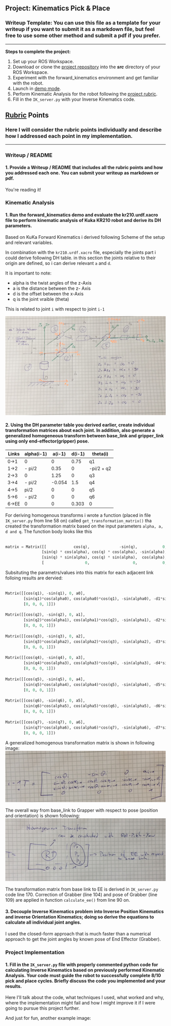 ## Project: Kinematics Pick & Place
### Writeup Template: You can use this file as a template for your writeup if you want to submit it as a markdown file, but feel free to use some other method and submit a pdf if you prefer.

---


**Steps to complete the project:**  


1. Set up your ROS Workspace.
2. Download or clone the [project repository](https://github.com/udacity/RoboND-Kinematics-Project) into the ***src*** directory of your ROS Workspace.  
3. Experiment with the forward_kinematics environment and get familiar with the robot.
4. Launch in [demo mode](https://classroom.udacity.com/nanodegrees/nd209/parts/7b2fd2d7-e181-401e-977a-6158c77bf816/modules/8855de3f-2897-46c3-a805-628b5ecf045b/lessons/91d017b1-4493-4522-ad52-04a74a01094c/concepts/ae64bb91-e8c4-44c9-adbe-798e8f688193).
5. Perform Kinematic Analysis for the robot following the [project rubric](https://review.udacity.com/#!/rubrics/972/view).
6. Fill in the `IK_server.py` with your Inverse Kinematics code. 


[//]: # (Image References)

[image1]: ./images/dh.jpg
[image2]: ./images/homogenous_transform.jpg
[image3]: ./images/homogenous.jpg


## [Rubric](https://review.udacity.com/#!/rubrics/972/view) Points
### Here I will consider the rubric points individually and describe how I addressed each point in my implementation.  

---
### Writeup / README

#### 1. Provide a Writeup / README that includes all the rubric points and how you addressed each one.  You can submit your writeup as markdown or pdf.  

You're reading it!

### Kinematic Analysis
#### 1. Run the forward_kinematics demo and evaluate the kr210.urdf.xacro file to perform kinematic analysis of Kuka KR210 robot and derive its DH parameters.

Based on KuKa Forward Kinematics i derived following Scheme of the setup and relevant variables.

In combination with the `kr210.urdf.xacro` file, especially the joints part i could derive following DH table. in this section the joints relative to their origin are defined, so i can derive relevant `a` and `d`.

It is important to note:
- alpha is the twist angles of the z-Axis
- a is the distance between the z- Axis
- d is the offset between the x-Axis
- q is the joint vraible (theta)

This is related to joint `i` with respect to joint `i-1`

![alt text][image1]

#### 2. Using the DH parameter table you derived earlier, create individual transformation matrices about each joint. In addition, also generate a generalized homogeneous transform between base_link and gripper_link using only end-effector(gripper) pose.

Links | alpha(i-1) | a(i-1) | d(i-1) | theta(i)
--- | --- | --- | --- | ---
0->1 | 0 | 0 | 0.75 | q1
1->2 | - pi/2 | 0.35 | 0 | -pi/2 + q2
2->3 | 0 | 1.25 | 0 | q3
3->4 |  - pi/2 | -0.054 | 1.5 | q4
4->5 | pi/2 | 0 | 0 | q5
5->6 | - pi/2 | 0 | 0 | q6
6->EE | 0 | 0 | 0.303 | 0

For deriving homogenous transforms i wrote a function (placed in file `IK_server.py` from line 58 on) called `get_transformation_matrix()` tha created the transformation matrix based on the input parameters `alpha, a, d and q`.
The function body looks like this

```python

matrix = Matrix([[            cos(q),             -sin(q),           0,             a],
                [sin(q) * cos(alpha), cos(q) * cos(alpha), -sin(alpha), -sin(alpha)*d],
                [sin(q) * sin(alpha), cos(q) * sin(alpha),  cos(alpha),  cos(alpha)*d],
                [                  0,                   0,           0,             1]])
```

Subsituting the parametrs/values into this matrix for each adjacent link folloing results are dervied:

```python

Matrix([[cos(q1), -sin(q1), 0, a0], 
        [sin(q1)*cos(alpha0), cos(alpha0)*cos(q1), -sin(alpha0), -d1*sin(alpha0)],                                                   [sin(alpha0)*sin(q1), sin(alpha0)*cos(q1), cos(alpha0), d1*cos(alpha0)], 
        [0, 0, 0, 1]])

Matrix([[cos(q2), -sin(q2), 0, a1], 
        [sin(q2)*cos(alpha1), cos(alpha1)*cos(q2), -sin(alpha1), -d2*sin(alpha1)],                                                   [sin(alpha1)*sin(q2), sin(alpha1)*cos(q2), cos(alpha1), d2*cos(alpha1)], 
        [0, 0, 0, 1]])

Matrix([[cos(q3), -sin(q3), 0, a2], 
        [sin(q3)*cos(alpha2), cos(alpha2)*cos(q3), -sin(alpha2), -d3*sin(alpha2)],                                                   [sin(alpha2)*sin(q3), sin(alpha2)*cos(q3), cos(alpha2), d3*cos(alpha2)], 
        [0, 0, 0, 1]])

Matrix([[cos(q4), -sin(q4), 0, a3], 
        [sin(q4)*cos(alpha3), cos(alpha3)*cos(q4), -sin(alpha3), -d4*sin(alpha3)],                                                   [sin(alpha3)*sin(q4), sin(alpha3)*cos(q4), cos(alpha3), d4*cos(alpha3)], 
        [0, 0, 0, 1]])

Matrix([[cos(q5), -sin(q5), 0, a4], 
        [sin(q5)*cos(alpha4), cos(alpha4)*cos(q5), -sin(alpha4), -d5*sin(alpha4)],                                                   [sin(alpha4)*sin(q5), sin(alpha4)*cos(q5), cos(alpha4), d5*cos(alpha4)], 
        [0, 0, 0, 1]])

Matrix([[cos(q6), -sin(q6), 0, a5], 
        [sin(q6)*cos(alpha5), cos(alpha5)*cos(q6), -sin(alpha5), -d6*sin(alpha5)],                                                   [sin(alpha5)*sin(q6), sin(alpha5)*cos(q6), cos(alpha5), d6*cos(alpha5)], 
        [0, 0, 0, 1]])

Matrix([[cos(q7), -sin(q7), 0, a6], 
        [sin(q7)*cos(alpha6), cos(alpha6)*cos(q7), -sin(alpha6), -d7*sin(alpha6)],                                                   [sin(alpha6)*sin(q7), sin(alpha6)*cos(q7), cos(alpha6), d7*cos(alpha6)], 
        [0, 0, 0, 1]])
```


A generalized homogenous transformation matrix is shown in following image: 
![alt text][image2]

The overall way from base_link to Grapper with respect to pose (position and orientation) is shown following:
![alt text][image3]

The transformation matrix from base link to EE is derived in `IK_server.py` code line 170.
Correction of Grabber (line 104)  and pose of Grabber (line 109) are applied in function `calculate_ee()` from line 90 on.



#### 3. Decouple Inverse Kinematics problem into Inverse Position Kinematics and inverse Orientation Kinematics; doing so derive the equations to calculate all individual joint angles.

I used the closed-form approach that is much faster than a numerical approach to get the joint angles by known pose of End Effector (Grabber).



### Project Implementation

#### 1. Fill in the `IK_server.py` file with properly commented python code for calculating Inverse Kinematics based on previously performed Kinematic Analysis. Your code must guide the robot to successfully complete 8/10 pick and place cycles. Briefly discuss the code you implemented and your results. 


Here I'll talk about the code, what techniques I used, what worked and why, where the implementation might fail and how I might improve it if I were going to pursue this project further.  


And just for fun, another example image:



